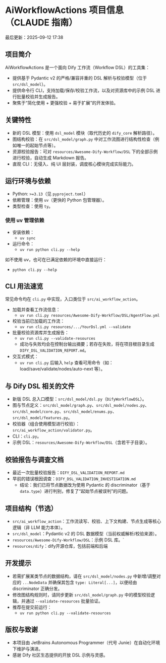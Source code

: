 # AiWorkflowActions 项目信息（CLAUDE 指南）

最后更新：2025-09-12 17:38

## 项目简介
AiWorkflowActions 是一个面向 Dify 工作流（Workflow DSL）的工具集：
- 提供基于 Pydantic v2 的严格/兼容并重的 DSL 解析与校验模型（位于 `src/dsl_model`）。
- 提供命令行 CLI，支持加载/保存/校验工作流，以及对资源库中的示例 DSL 进行批量校验并生成报告。
- 聚焦于“简化使用 + 更强校验 + 易于扩展”的开发体验。

## 关键特性
- 新的 DSL 模型：使用 `dsl_model` 模块（取代历史的 `dify_core` 解析路径）。
- 图结构校验：在 `src/dsl_model/graph.py` 中对工作流图进行结构性检查（例如唯一的起始节点等）。
- 资源校验报告：可对 `resources/Awesome-Dify-Workflow/DSL` 下的全部示例进行校验，自动生成 Markdown 报告。
- 直观 CLI：无侵入、纯 UI 层封装，调度核心模块完成实际能力。

## 运行环境与依赖
- Python: `>=3.13`（见 `pyproject.toml`）
- 依赖管理：使用 `uv`（更快的 Python 包管理器）。
- 类型检查：使用 `ty`。

### 使用 uv 管理依赖
- 安装依赖：
  - `uv sync`
- 运行命令：
  - `uv run python cli.py --help`

如不使用 uv，也可在已满足依赖的环境中直接运行：
- `python cli.py --help`

## CLI 用法速览
常见命令均在 `cli.py` 中实现，入口类位于 `src/ai_workflow_action`。

- 加载并查看工作流信息：
  - `uv run cli.py resources/Awesome-Dify-Workflow/DSL/AgentFlow.yml`
- 校验当前已加载的工作流：
  - `uv run cli.py resources/.../YourDsl.yml --validate`
- 批量校验资源库并生成报告：
  - `uv run cli.py --validate-resources`
  - 成功与失败均会在控制台输出摘要；若存在失败，将在项目根目录生成 `DIFY_DSL_VALIDATION_REPORT.md`。
- 交互式模式：
  - `uv run cli.py` 后输入 `help` 查看可用命令（如：load/save/validate/nodes/auto-next 等）。

## 与 Dify DSL 相关的文件
- 新版 DSL 总入口模型：`src/dsl_model/dsl.py`（`DifyWorkflowDSL`）。
- 图与节点定义：`src/dsl_model/graph.py`、`src/dsl_model/nodes.py`、`src/dsl_model/core.py`、`src/dsl_model/enums.py`、`src/dsl_model/features.py`。
- 校验器（组合使用模型进行校验）：`src/ai_workflow_action/validator.py`。
- CLI：`cli.py`。
- 示例 DSL：`resources/Awesome-Dify-Workflow/DSL`（含若干子目录）。

## 校验报告与调查文档
- 最近一次批量校验报告：`DIFY_DSL_VALIDATION_REPORT.md`
- 早前的错误根因调查：`DIFY_DSL_VALIDATION_INVESTIGATION.md`
  - 结论：我们已将节点数据改为使用 Pydantic 的 discriminator（基于 `data.type`）进行判别，修复了“起始节点被误判”的问题。

## 项目结构（节选）
- `src/ai_workflow_action`：工作流读写、校验、上下文构建、节点生成等核心逻辑（非 LLM 能力本体）。
- `src/dsl_model`：Pydantic v2 的 DSL 数据模型（当前权威解析/校验来源）。
- `resources/Awesome-Dify-Workflow/DSL`：示例 DSL 库。`
- `resources/dify`：dify开源仓库，包括前端和后端

## 开发提示
- 若需扩展某类节点的数据结构，请在 `src/dsl_model/nodes.py` 中新增/调整对应的 `...NodeData` 并确保其包含 `type: Literal[...]`，以便经由 discriminator 正确分发。
- 修改图结构规则时，请同步更新 `src/dsl_model/graph.py` 中的模型校验逻辑，并通过 `--validate-resources` 批量验证。
- 推荐在提交前运行：
  - `uv run python cli.py --validate-resources`

## 版权与致谢
- 本项目由 JetBrains Autonomous Programmer（代号 Junie）在自动化环境下维护与演进。
- 感谢 Dify 社区生态提供的开放 DSL 示例与灵感。 